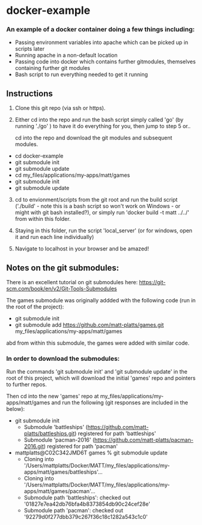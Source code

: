 # docker-example

### An example of a docker container doing a few things including:

- Passing environment variables into apache which can be picked up in scripts later
- Running apache in a non-default location
- Passing code into docker which contains further gitmodules, themselves containing further git modules
- Bash script to run everything needed to get it running

## Instructions

1. Clone this git repo (via ssh or https).
2. Either cd into the repo and run the bash script simply called 'go' (by running './go' ) to have it do everything for you, then jump to step 5 or..

   cd into the repo and download the git modules and subsequent modules.

  - cd docker-example
  - git submodule init
  - git submodule update
  - cd my_files/applications/my-apps/matt/games
  - git submodule init
  - git submodule update

3. cd to envionment/scripts from the git root and run the build script ('./build' - note this is a bash script so won't work on Windows - or might with git bash installed?), or simply run 'docker build -t matt ../../' from within this folder.

4. Staying in this folder, run the script 'local_server' (or for windows, open it and run each line individually)

5. Navigate to localhost in your browser and be amazed!


## Notes on the git submodules:

There is an excellent tutorial on git submodules here: https://git-scm.com/book/en/v2/Git-Tools-Submodules

The games submodule was originally addded with the following code (run in the root of the project):
- git submodule init
- git submodule add https://github.com/matt-platts/games.git my_files/applications/my-apps/matt/games

abd from within this submodule, the games were added with similar code.

### In order to download the submodules:
Run the commands 'git submodule init' and 'git submodule update' in the root of this project, which will download the initial 'games' repo and pointers to further repos.

Then cd into the new 'games' repo at my_files/applications/my-apps/matt/games and run the following (git responses are included in the below):

- git submodule init
  - Submodule 'battleships' (https://github.com/matt-platts/battleships.git) registered for path 'battleships'
  - Submodule 'pacman-2016' (https://github.com/matt-platts/pacman-2016.git) registered for path 'pacman'
- mattplatts@C02C342JMD6T games % git submodule update
  - Cloning into '/Users/mattplatts/Docker/MATT/my_files/applications/my-apps/matt/games/battleships'...
  - Cloning into '/Users/mattplatts/Docker/MATT/my_files/applications/my-apps/matt/games/pacman'...
  - Submodule path 'battleships': checked out '01827e7ea42db76bfa4b8373854db90c24cef28e'
  - Submodule path 'pacman': checked out '92279d0f277dbb379c267f36c18c1282a543c1c0'

